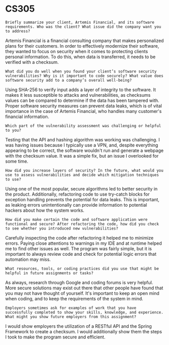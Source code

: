 # CS305


    Briefly summarize your client, Artemis Financial, and its software requirements. Who was the client? What issue did the company want you to address?
Artemis Financial is a financial consulting company that makes personalized plans for their customers. In order to effectively modernize their software, they wanted to focus on security when it comes to protecting clients personal information. To do this, when data is transferred, it needs to be verified with a checksum.
    
    What did you do well when you found your client’s software security vulnerabilities? Why is it important to code securely? What value does software security add to a company’s overall well-being?
Using SHA-256 to verify input adds a layer of integrity to the software. It makes it less susceptible to attacks and vulnerabilities, as checksums values can be compared to determine if the data has been tampered with. Proper software security measures can prevent data leaks, which is of vital importance in the case of Artemis Financial, who handles many customer's financial information.
    
    Which part of the vulnerability assessment was challenging or helpful to you?
Testing that the API and hashing algorithm was working was challenging. I was having issues because I typically use a VPN, and, despite everything appearing to be correct, the software wouldn't run and generate a webpage with the checksum value. It was a simple fix, but an issue I overlooked for some time.
  
    How did you increase layers of security? In the future, what would you use to assess vulnerabilities and decide which mitigation techniques to use?
Using one of the most popular, secure algorithms led to better security in the product. Additionally, refactoring code to use try-catch blocks for exception handling prevents the potential for data leaks. This is important, as leaking errors unintentionally can provide information to potential hackers about how the system works.
    
    How did you make certain the code and software application were functional and secure? After refactoring the code, how did you check to see whether you introduced new vulnerabilities?
Carefully inspecting the code after refactoring it helped me to minimize errors. Paying close attentions to warnings in my IDE and at runtime helped me to find other issues as well. The program was fairly simple, but it is important to always review code and check for potential logic errors that automation may miss.
    
    What resources, tools, or coding practices did you use that might be helpful in future assignments or tasks?
As always, research through Google and coding forums is very helpful. More secure solutions may exist out there that other people have found that you may not have thought of yourself. It's important to keep an open mind when coding, and to keep the requirements of the system in mind.
    
    Employers sometimes ask for examples of work that you have successfully completed to show your skills, knowledge, and experience. What might you show future employers from this assignment?
I would show employers the utilization of a RESTful API and the Spring Framework to create a checksum. I would additionally show them the steps I took to make the program secure and efficient.

